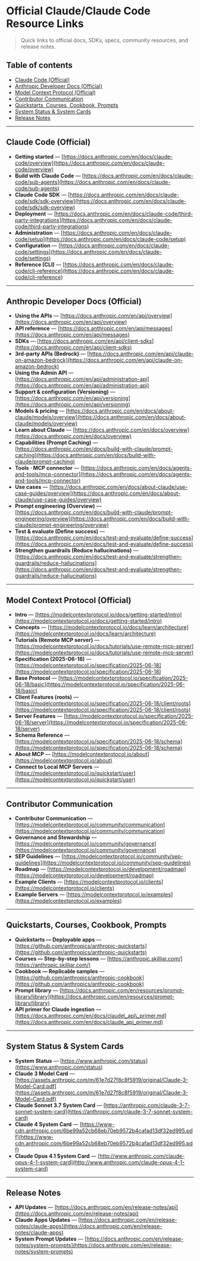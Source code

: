 # Official Claude/Claude Code Resource Links

> Quick links to official docs, SDKs, specs, community resources, and release notes.

## Table of contents

* [Claude Code (Official)](#claude-code-official)
* [Anthropic Developer Docs (Official)](#anthropic-developer-docs-official)
* [Model Context Protocol (Official)](#model-context-protocol-official)
* [Contributor Communication](#contributor-communication)
* [Quickstarts, Courses, Cookbook, Prompts](#quickstarts-courses-cookbook-prompts)
* [System Status & System Cards](#system-status--system-cards)
* [Release Notes](#release-notes)

---

## Claude Code (Official)

* **Getting started** — [https://docs.anthropic.com/en/docs/claude-code/overview](https://docs.anthropic.com/en/docs/claude-code/overview)
* **Build with Claude Code** — [https://docs.anthropic.com/en/docs/claude-code/sub-agents](https://docs.anthropic.com/en/docs/claude-code/sub-agents)
* **Claude Code SDK** — [https://docs.anthropic.com/en/docs/claude-code/sdk/sdk-overview](https://docs.anthropic.com/en/docs/claude-code/sdk/sdk-overview)
* **Deployment** — [https://docs.anthropic.com/en/docs/claude-code/third-party-integrations](https://docs.anthropic.com/en/docs/claude-code/third-party-integrations)
* **Administration** — [https://docs.anthropic.com/en/docs/claude-code/setup](https://docs.anthropic.com/en/docs/claude-code/setup)
* **Configuration** — [https://docs.anthropic.com/en/docs/claude-code/settings](https://docs.anthropic.com/en/docs/claude-code/settings)
* **Reference (CLI)** — [https://docs.anthropic.com/en/docs/claude-code/cli-reference](https://docs.anthropic.com/en/docs/claude-code/cli-reference)

---

## Anthropic Developer Docs (Official)

* **Using the APIs** — [https://docs.anthropic.com/en/api/overview](https://docs.anthropic.com/en/api/overview)
* **API reference** — [https://docs.anthropic.com/en/api/messages](https://docs.anthropic.com/en/api/messages)
* **SDKs** — [https://docs.anthropic.com/en/api/client-sdks](https://docs.anthropic.com/en/api/client-sdks)
* **3rd-party APIs (Bedrock)** — [https://docs.anthropic.com/en/api/claude-on-amazon-bedrock](https://docs.anthropic.com/en/api/claude-on-amazon-bedrock)
* **Using the Admin API** — [https://docs.anthropic.com/en/api/administration-api](https://docs.anthropic.com/en/api/administration-api)
* **Support & configuration (Versioning)** — [https://docs.anthropic.com/en/api/versioning](https://docs.anthropic.com/en/api/versioning)
* **Models & pricing** — [https://docs.anthropic.com/en/docs/about-claude/models/overview](https://docs.anthropic.com/en/docs/about-claude/models/overview)
* **Learn about Claude** — [https://docs.anthropic.com/en/docs/overview](https://docs.anthropic.com/en/docs/overview)
* **Capabilities (Prompt Caching)** — [https://docs.anthropic.com/en/docs/build-with-claude/prompt-caching](https://docs.anthropic.com/en/docs/build-with-claude/prompt-caching)
* **Tools · MCP connector** — [https://docs.anthropic.com/en/docs/agents-and-tools/mcp-connector](https://docs.anthropic.com/en/docs/agents-and-tools/mcp-connector)
* **Use cases** — [https://docs.anthropic.com/en/docs/about-claude/use-case-guides/overview](https://docs.anthropic.com/en/docs/about-claude/use-case-guides/overview)
* **Prompt engineering (Overview)** — [https://docs.anthropic.com/en/docs/build-with-claude/prompt-engineering/overview](https://docs.anthropic.com/en/docs/build-with-claude/prompt-engineering/overview)
* **Test & evaluate (Define success)** — [https://docs.anthropic.com/en/docs/test-and-evaluate/define-success](https://docs.anthropic.com/en/docs/test-and-evaluate/define-success)
* **Strengthen guardrails (Reduce hallucinations)** — [https://docs.anthropic.com/en/docs/test-and-evaluate/strengthen-guardrails/reduce-hallucinations](https://docs.anthropic.com/en/docs/test-and-evaluate/strengthen-guardrails/reduce-hallucinations)

---

## Model Context Protocol (Official)

* **Intro** — [https://modelcontextprotocol.io/docs/getting-started/intro](https://modelcontextprotocol.io/docs/getting-started/intro)
* **Concepts** — [https://modelcontextprotocol.io/docs/learn/architecture](https://modelcontextprotocol.io/docs/learn/architecture)
* **Tutorials (Remote MCP server)** — [https://modelcontextprotocol.io/docs/tutorials/use-remote-mcp-server](https://modelcontextprotocol.io/docs/tutorials/use-remote-mcp-server)
* **Specification (2025-06-18)** — [https://modelcontextprotocol.io/specification/2025-06-18](https://modelcontextprotocol.io/specification/2025-06-18)
* **Base Protocol** — [https://modelcontextprotocol.io/specification/2025-06-18/basic](https://modelcontextprotocol.io/specification/2025-06-18/basic)
* **Client Features (roots)** — [https://modelcontextprotocol.io/specification/2025-06-18/client/roots](https://modelcontextprotocol.io/specification/2025-06-18/client/roots)
* **Server Features** — [https://modelcontextprotocol.io/specification/2025-06-18/server](https://modelcontextprotocol.io/specification/2025-06-18/server)
* **Schema Reference** — [https://modelcontextprotocol.io/specification/2025-06-18/schema](https://modelcontextprotocol.io/specification/2025-06-18/schema)
* **About MCP** — [https://modelcontextprotocol.io/about](https://modelcontextprotocol.io/about)
* **Connect to Local MCP Servers** — [https://modelcontextprotocol.io/quickstart/user](https://modelcontextprotocol.io/quickstart/user)

---

## Contributor Communication

* **Contributor Communication** — [https://modelcontextprotocol.io/community/communication](https://modelcontextprotocol.io/community/communication)
* **Governance and Stewardship** — [https://modelcontextprotocol.io/community/governance](https://modelcontextprotocol.io/community/governance)
* **SEP Guidelines** — [https://modelcontextprotocol.io/community/sep-guidelines](https://modelcontextprotocol.io/community/sep-guidelines)
* **Roadmap** — [https://modelcontextprotocol.io/development/roadmap](https://modelcontextprotocol.io/development/roadmap)
* **Example Clients** — [https://modelcontextprotocol.io/clients](https://modelcontextprotocol.io/clients)
* **Example Servers** — [https://modelcontextprotocol.io/examples](https://modelcontextprotocol.io/examples)

---

## Quickstarts, Courses, Cookbook, Prompts

* **Quickstarts — Deployable apps** — [https://github.com/anthropics/anthropic-quickstarts](https://github.com/anthropics/anthropic-quickstarts)
* **Courses — Step-by-step lessons** — [https://anthropic.skilljar.com/](https://anthropic.skilljar.com/)
* **Cookbook — Replicable samples** — [https://github.com/anthropics/anthropic-cookbook](https://github.com/anthropics/anthropic-cookbook)
* **Prompt library** — [https://docs.anthropic.com/en/resources/prompt-library/library](https://docs.anthropic.com/en/resources/prompt-library/library)
* **API primer for Claude ingestion** — [https://docs.anthropic.com/en/docs/claude\_api\_primer.md](https://docs.anthropic.com/en/docs/claude_api_primer.md)

---

## System Status & System Cards

* **System Status** — [https://www.anthropic.com/status](https://www.anthropic.com/status)
* **Claude 3 Model Card** — [https://assets.anthropic.com/m/61e7d27f8c8f5919/original/Claude-3-Model-Card.pdf](https://assets.anthropic.com/m/61e7d27f8c8f5919/original/Claude-3-Model-Card.pdf)
* **Claude Sonnet 3.7 System Card** — [https://anthropic.com/claude-3-7-sonnet-system-card](https://anthropic.com/claude-3-7-sonnet-system-card)
* **Claude 4 System Card** — [https://www-cdn.anthropic.com/6be99a52cb68eb70eb9572b4cafad13df32ed995.pdf](https://www-cdn.anthropic.com/6be99a52cb68eb70eb9572b4cafad13df32ed995.pdf)
* **Claude Opus 4.1 System Card** — [http://www.anthropic.com/claude-opus-4-1-system-card](http://www.anthropic.com/claude-opus-4-1-system-card)

---

## Release Notes

* **API Updates** — [https://docs.anthropic.com/en/release-notes/api](https://docs.anthropic.com/en/release-notes/api)
* **Claude Apps Updates** — [https://docs.anthropic.com/en/release-notes/claude-apps](https://docs.anthropic.com/en/release-notes/claude-apps)
* **System Prompt Updates** — [https://docs.anthropic.com/en/release-notes/system-prompts](https://docs.anthropic.com/en/release-notes/system-prompts)
